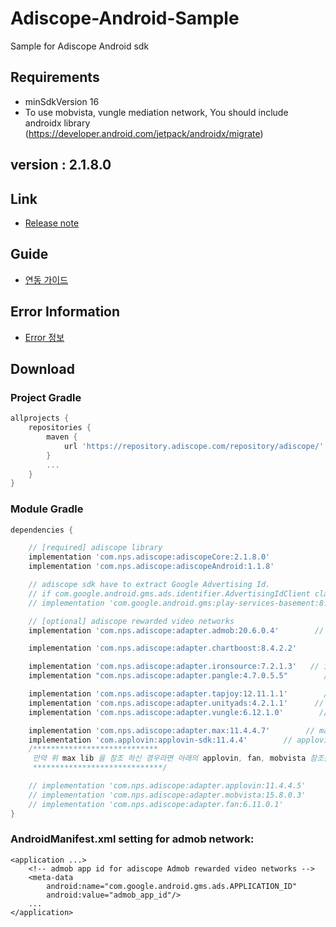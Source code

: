 # Adiscope-Android-Sample
Sample for Adiscope Android sdk


## Requirements
- minSdkVersion 16
- To use mobvista, vungle mediation network, You should include androidx library (https://developer.android.com/jetpack/androidx/migrate)

## version : 2.1.8.0

## Link
- [Release note](https://github.com/adiscope/Adiscope-Android-Sample/wiki/release_note)

## Guide
- [연동 가이드](https://github.com/adiscope/Adiscope-Android-Sample/blob/master/AdiscopeSDKGuide.md)

## Error Information
- [Error 정보](https://github.com/adiscope/Adiscope-Android-Sample/blob/master/docs/error_info.md)

## Download

### Project Gradle
```gradle
allprojects {
    repositories {
        maven {
            url 'https://repository.adiscope.com/repository/adiscope/'
        }
        ...
    }
}
```

### Module Gradle
```gradle
dependencies {

    // [required] adiscope library
    implementation 'com.nps.adiscope:adiscopeCore:2.1.8.0'
    implementation 'com.nps.adiscope:adiscopeAndroid:1.1.8'

    // adiscope sdk have to extract Google Advertising Id.
    // if com.google.android.gms.ads.identifier.AdvertisingIdClient class is not included in your app, uncomment following code
    // implementation 'com.google.android.gms:play-services-basement:8.3.0'

    // [optional] adiscope rewarded video networks
    implementation 'com.nps.adiscope:adapter.admob:20.6.0.4'        // admob (use play-services-ads:20.6.0 dependency)

    implementation 'com.nps.adiscope:adapter.chartboost:8.4.2.2'        // chartboost

    implementation 'com.nps.adiscope:adapter.ironsource:7.2.1.3'   // ironsource
    implementation "com.nps.adiscope:adapter.pangle:4.7.0.5.5"        // pangle

    implementation 'com.nps.adiscope:adapter.tapjoy:12.11.1.1'        // tapjoy
    implementation 'com.nps.adiscope:adapter.unityads:4.2.1.1'      // unityads
    implementation 'com.nps.adiscope:adapter.vungle:6.12.1.0'        // vungle (use androidx)

    implementation 'com.nps.adiscope:adapter.max:11.4.4.7'        // max
    implementation 'com.applovin:applovin-sdk:11.4.4'        // applovin 앱러빈은 직접 참조 해야함
    /****************************
     만약 위 max lib 을 참조 하신 경우라면 아래의 applovin, fan, mobvista 참조를 하시면 안됩니다.
     *****************************/

    // implementation 'com.nps.adiscope:adapter.applovin:11.4.4.5'        // applovin
    // implementation 'com.nps.adiscope:adapter.mobvista:15.8.0.3'     // mobvista (use androidx)
    // implementation 'com.nps.adiscope:adapter.fan:6.11.0.1'           // fan
}
```

### AndroidManifest.xml setting for admob network:
```
<application ...>
    <!-- admob app id for adiscope Admob rewarded video networks -->
    <meta-data
        android:name="com.google.android.gms.ads.APPLICATION_ID"
        android:value="admob_app_id"/>
    ...
</application>
```

